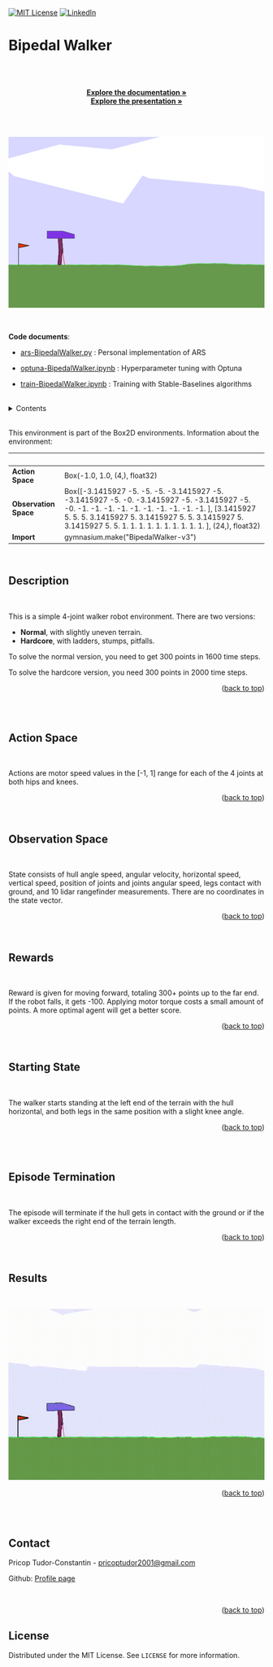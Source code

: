 <a name="readme-top"></a>

[![MIT License][license-shield]][license-url]
[![LinkedIn][linkedin-shield]][linkedin-url]

# <b>Bipedal Walker</b>

<!-- PROJECT DETAILS -->
<br />
<div align="center">
  <p align="center">
    <br />
    <a href="https://github.com/pricoptudor/ATNN_PricopTudor/blob/main/FinalProject/ATNN_final.pdf"><strong>Explore the documentation »</strong></a>
    <br />
    <a href="https://prezi.com/view/82OzmZQYz9ZOgSr7Qdbi/"><strong>Explore the presentation »</strong></a>  
    <br />
    <br />
  </p>
</div>

<br />

![environment](./Images/bipedal_walker.gif)

<br />

<b>Code documents</b>:

- [ars-BipedalWalker.py](https://github.com/pricoptudor/ATNN_PricopTudor/blob/main/FinalProject/ars-BipedalWalker.py) : Personal implementation of ARS

- [optuna-BipedalWalker.ipynb](https://github.com/pricoptudor/ATNN_PricopTudor/blob/main/FinalProject/optuna-BipedalWalker.ipynb) : Hyperparameter tuning with Optuna

- [train-BipedalWalker.ipynb](https://github.com/pricoptudor/ATNN_PricopTudor/blob/main/FinalProject/train-BipedalWalker.ipynb) : Training with Stable-Baselines algorithms

<br />

<!-- TABLE OF CONTENTS -->
<details>
  <summary>Contents</summary>
  <ol>
    <li><a href="#description">Description</a></li>
    <li><a href="#action-space">Action Space</a></li>
    <li><a href="#observation-space">Observation Space</a></li>
    <li><a href="#rewards">Rewards</a></li>
    <li><a href="#starting-state">Starting State</a></li>
    <li><a href="#episode-termination">Episode Termination</a></li>
    <li><a href="#results">Results</a></li>
    <li><a href="#contact">Contact</a></li>
  </ol>
  <br />
</details>

<br />

This environment is part of the Box2D environments.
Information about the environment:

| &nbsp;     |            |
|------------|------------|
| <b>Action Space</b>  | 	Box(-1.0, 1.0, (4,), float32)    |
| <b>Observation Space</b>  | Box([-3.1415927 -5. -5. -5. -3.1415927 -5. -3.1415927 -5. -0. -3.1415927 -5. -3.1415927 -5. -0. -1. -1. -1. -1. -1. -1. -1. -1. -1. -1. ], [3.1415927 5. 5. 5. 3.1415927 5. 3.1415927 5. 5. 3.1415927 5. 3.1415927 5. 5. 1. 1. 1. 1. 1. 1. 1. 1. 1. 1. ], (24,), float32)     |
| <b>Import</b>  | gymnasium.make("BipedalWalker-v3")     |

<br />

## Description

<br />

This is a simple 4-joint walker robot environment. There are two versions:
+ <b>Normal</b>, with slightly uneven terrain.
+ <b>Hardcore</b>, with ladders, stumps, pitfalls.

To solve the normal version, you need to get 300 points in 1600 time steps. 

To solve the hardcore version, you need 300 points in 2000 time steps.

<p align="right">(<a href="#readme-top">back to top</a>)</p>

<br /><br />

## Action Space

<br />

Actions are motor speed values in the [-1, 1] range for each of the 4 joints at both hips and knees.

<p align="right">(<a href="#readme-top">back to top</a>)</p>

<br />

## Observation Space

<br />

State consists of hull angle speed, angular velocity, horizontal speed, vertical speed, position of joints and joints angular speed, legs contact with ground, and 10 lidar rangefinder measurements. There are no coordinates in the state vector.

<p align="right">(<a href="#readme-top">back to top</a>)</p>

<br />

## Rewards

<br />

Reward is given for moving forward, totaling 300+ points up to the far end. If the robot falls, it gets -100. Applying motor torque costs a small amount of points. A more optimal agent will get a better score.

<p align="right">(<a href="#readme-top">back to top</a>)</p>

<br />

## Starting State

<br />

The walker starts standing at the left end of the terrain with the hull horizontal, and both legs in the same position with a slight knee angle.

<p align="right">(<a href="#readme-top">back to top</a>)</p>

<br /><br />

## Episode Termination

<br />

The episode will terminate if the hull gets in contact with the ground or if the walker exceeds the right end of the terrain length.

<p align="right">(<a href="#readme-top">back to top</a>)</p>

<br />

## Results

<br />

![walking](./Images/bipedalwalker.gif)

<p align="right">(<a href="#readme-top">back to top</a>)</p>

<br />
<br />

<!-- CONTACT -->
## Contact

Pricop Tudor-Constantin - pricoptudor2001@gmail.com

Github: [Profile page](https://github.com/pricoptudor)


<br/>

<p align="right">(<a href="#readme-top">back to top</a>)</p>



<!-- LICENSE -->
## License

Distributed under the MIT License. See `LICENSE` for more information.

<!-- MARKDOWN LINKS & IMAGES -->
[license-shield]: https://img.shields.io/github/license/pricoptudor/ATNN_PricopTudor
[license-url]: https://github.com/pricoptudor/ATNN_PricopTudor/blob/main/FinalProject/LICENSE
[linkedin-shield]: https://img.shields.io/badge/-LinkedIn-black.svg?style=for-the-badge&logo=linkedin&colorB=555
[linkedin-url]: https://www.linkedin.com/in/tudorc-pricop/
